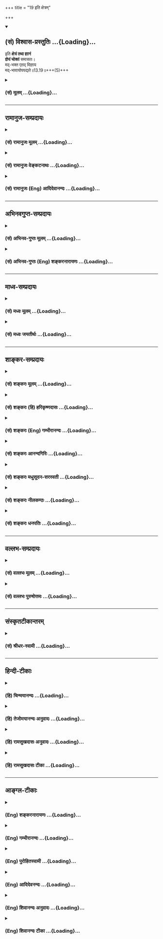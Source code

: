 +++
title = "19 इति क्षेत्रम्"

+++
<div class="js_include" newlevelforh1="2" title="(सं) विश्वास-प्रस्तुतिः" unfilled url="/mahAbhAratam/vyAsaH/shlokashaH/06-bhIShma-parva/03-bhagavad-gItA-parva/saMskRtam/vishvAsa-prastutiH/13_xetra-xetrajna-yogaH/19_iti_xetram.md">
<details open><summary><h2>(सं) विश्वास-प्रस्तुतिः ...{Loading}...</h2></summary>

इति **क्षेत्रं तथा ज्ञानं**  
**ज्ञेयं चोक्तं** समासतः।  
मद्-भक्त एतद् विज्ञाय  
मद्-भावायोपपद्यते॥13.19॥+++(5)+++
</details>
</div>
<div class="js_include collapsed" newlevelforh1="3" title="(सं) मूलम्" unfilled url="/mahAbhAratam/vyAsaH/shlokashaH/06-bhIShma-parva/03-bhagavad-gItA-parva/saMskRtam/mUlam/13_xetra-xetrajna-yogaH/19_iti_xetram.md">
<details><summary><h3>(सं) मूलम् ...{Loading}...</h3></summary>

इति क्षेत्रं तथा ज्ञानं ज्ञेयं चोक्तं समासतः।  
मद्भक्त एतद्विज्ञाय मद्भावायोपपद्यते।।13.19।।
</details>
</div>


_________________
## रामानुज-सम्प्रदायः
<div class="js_include collapsed" newlevelforh1="3" title="(सं) रामानुजः मूलम्" unfilled url="/mahAbhAratam/vyAsaH/shlokashaH/06-bhIShma-parva/03-bhagavad-gItA-parva/saMskRtam/rAmAnujaH/mUlam/13_xetra-xetrajna-yogaH/19_iti_xetram.md">
<details><summary><h3>(सं) रामानुजः मूलम् ...{Loading}...</h3></summary>

।।13.18।। एवंमहाभूतान्यहंकारः (गीता 13।5) इत्यादिनासंघातश्चेतनाधृतिः
(गीता 13।6) इत्यन्तेन क्षेत्रतत्त्वं समासेन उक्तम्। अमानित्वम् (गीता
13।7) इत्यादिनातत्त्वज्ञानार्थदर्शनम् (गीता 13।11) इत्यन्तेन ज्ञातव्यस्य
आत्मतत्त्वस्य ज्ञानसाधनम् उक्तम्। अनादिमत्परम् (गीता 13।12) इत्यादिनाहृदि
सर्वस्य विष्ठितम् (गीता 13।17) इत्यन्तेन ज्ञेयस्य क्षेत्रज्ञस्य
याथात्म्यं च संक्षेपेण **उक्तम्। मद्भक्त एतत्** क्षेत्रयाथात्म्यं
क्षेत्राद् विविक्तात्मस्वरूपप्राप्त्युपाययाथात्म्यं क्षेत्रज्ञयाथात्म्यं
च **विज्ञाय मद्भावाय** उपपद्यते। मम यो भावः स्वमावः असंसारित्वम्;
असंसारित्वप्राप्तये उपपन्नो भवति इत्यर्थः। अथ अत्यन्तविविक्तस्वभावयोः
प्रकृत्यात्मनोः संसर्गस्य अनादित्वं संसृष्टयोः द्वयोः कार्यभेदः
संसर्गहेतुः च उच्यते --

</details>
</div>
<div class="js_include collapsed" newlevelforh1="3" title="(सं) रामानुजः वेङ्कटनाथः" unfilled url="/mahAbhAratam/vyAsaH/shlokashaH/06-bhIShma-parva/03-bhagavad-gItA-parva/saMskRtam/rAmAnujaH/venkaTanAthaH/13_xetra-xetrajna-yogaH/19_iti_xetram.md">
<details><summary><h3>(सं) रामानुजः वेङ्कटनाथः ...{Loading}...</h3></summary>

  
  
।।13.19।। उपसंहरन्नुक्तयाथात्म्यज्ञानस्य फलं चाह -- इति इति श्लोकेन।
प्रकृतपरामर्शिन एतच्छब्दस्य
विशेषकाभावात्प्रकृतार्थत्रयविषयत्वमाहक्षेत्रयाथात्म्यमित्यादिना। मद्भावाय
इत्यत्र साम्यश्रुत्यादिविरुद्धतादात्म्यभ्रमव्युदासायाहमम यो भावः स्वभाव
इति। नित्यसिद्धज्ञानत्वादिस्वभावव्यवच्छेदायाहअसंसारित्वमिति। उपपद्यते
इत्यस्य ज्ञानजन्ययोग्यतायां तात्पर्यमुपपन्नशब्देन दर्शितम्।  
  

</details>
</div>
<div class="js_include collapsed" newlevelforh1="3" title="(सं) रामानुजः (Eng) आदिदेवानन्दः" unfilled url="/mahAbhAratam/vyAsaH/shlokashaH/06-bhIShma-parva/03-bhagavad-gItA-parva/saMskRtam/rAmAnujaH/english/AdidevAnandaH/13_xetra-xetrajna-yogaH/19_iti_xetram.md">
<details><summary><h3>(सं) रामानुजः (Eng) आदिदेवानन्दः ...{Loading}...</h3></summary>

13.19 This is a brief description of the principle of Ksetra - i.e., the text beginning with 'The great elements, the Ahankara' (13.5) and ending with 'An association' (13.6). 'Knowledge' which is the means for attaining the comprehension of the principle known as the self has been taught in the text beginning with 'Modesty' (13.7) and ending with
'Reflection for attainment of knowledge of truth' (13.11). The nature of Ksetrajna (the self) which is the object of knowledge has also been concisely taught by the text beginning with 'The beginningless brahman having Me for the Highest' (13.12) and ending with 'present in the heart of all' (13.17). My devotee, on knowing this, i.e., the truth about the Ksetra, the truth about the means for attaining the nature of the self as distinct from the Ksetra, and the truth about the Ksetrajna, becomes worthy to attain My state of being. What is called My state of being is My own nature (Svabhava), namely, the transcendence of transmigratory existence. The meaning is that he becomes worthy to attain the state of freedom for transmigratory existence. Next (1) the beginninglessness of the conjunction between the Prakrti and the self which are completely distinct, (2) the difference in the workings of these two when they are associated with each other, and (3) the cause of this conjunction -
these are treated:

</details>
</div>


_________________
## अभिनवगुप्त-सम्प्रदायः
<div class="js_include collapsed" newlevelforh1="3" title="(सं) अभिनव-गुप्तः मूलम्" unfilled url="/mahAbhAratam/vyAsaH/shlokashaH/06-bhIShma-parva/03-bhagavad-gItA-parva/saMskRtam/abhinava-guptaH/mUlam/13_xetra-xetrajna-yogaH/19_iti_xetram.md">
<details><summary><h3>(सं) अभिनव-गुप्तः मूलम् ...{Loading}...</h3></summary>

।।13.19।। एतदिति। एतत् क्षेत्रज्ञानज्ञेयात्मकं +++(;N क्षेत्रं)+++ त्रयं यो
वेत्ति; स एवम मद्भक्तः। स च मद्भावमेति।

</details>
</div>
<div class="js_include collapsed" newlevelforh1="3" title="(सं) अभिनव-गुप्तः (Eng) शङ्करनारायणः" unfilled url="/mahAbhAratam/vyAsaH/shlokashaH/06-bhIShma-parva/03-bhagavad-gItA-parva/saMskRtam/abhinava-guptaH/english/shankaranArAyaNaH/13_xetra-xetrajna-yogaH/19_iti_xetram.md">
<details><summary><h3>(सं) अभिनव-गुप्तः (Eng) शङ्करनारायणः ...{Loading}...</h3></summary>

13.19 Etat etc. He, who understands this traid of the Field, the
knowledge and what is to be known-he alone is a devotee of Mine; and he
atains My state. After making this definition, the same is now examined
as -

</details>
</div>


_________________
## माध्व-सम्प्रदायः
<div class="js_include collapsed" newlevelforh1="3" title="(सं) मध्वः मूलम्" unfilled url="/mahAbhAratam/vyAsaH/shlokashaH/06-bhIShma-parva/03-bhagavad-gItA-parva/saMskRtam/madhvaH/mUlam/13_xetra-xetrajna-yogaH/19_iti_xetram.md">
<details><summary><h3>(सं) मध्वः मूलम् ...{Loading}...</h3></summary>

।।13.19।। विकारार्न्तभावाज्ज्ञानसाधनं प्रथमत उक्तम्।
बहुत्वात्साधनात्युपयोगात् प्रभावः।

</details>
</div>
<div class="js_include collapsed" newlevelforh1="3" title="(सं) मध्वः जयतीर्थः" unfilled url="/mahAbhAratam/vyAsaH/shlokashaH/06-bhIShma-parva/03-bhagavad-gItA-parva/saMskRtam/madhvaH/jayatIrthaH/13_xetra-xetrajna-yogaH/19_iti_xetram.md">
<details><summary><h3>(सं) मध्वः जयतीर्थः ...{Loading}...</h3></summary>

।।13.19।। ननु ब्रह्मणि प्रतिपादिते केन साधनेनेदं बुद्ध्यारूढं भवेत्
इत्याकाङ्क्षायां साधनं पश्चाद्वक्तव्यं तत्कुतः प्रथमत उक्तं इत्यत आह --
**विकारे**ति। विकारेष्वन्तर्भावं ज्ञापयितुं
तदनन्तरमुपोद्धातप्रक्रिययोक्तमिति भावः। उद्देशक्रमानुसारेणयतश्च यत्
\[13।4\] इति प्रथममनुक्त्वास च यो यत्प्रभावश्च \[13।4\] इत्येतत्कुत
उक्तमित्यत आह -- **बहुत्वादि**ति। सूचीकटाहनिर्माणादौ बहुत्वस्य
प्राथम्यव्यभिचाराद्धेत्वन्तरोक्तिः। अलौकिकस्य प्रभावस्य बुद्धयारोहे हि
साधनानामत्युपयोगः; न तु तावान् लौकिकस्य प्रेरकत्वस्यानुभवारोह इति
ज्ञापयितुं ज्ञानसाधनानन्तरमेव प्रभाव उक्तः। तत्प्रसङ्गेन चेति भावः।

</details>
</div>


_________________
## शाङ्कर-सम्प्रदायः
<div class="js_include collapsed" newlevelforh1="3" title="(सं) शङ्करः मूलम्" unfilled url="/mahAbhAratam/vyAsaH/shlokashaH/06-bhIShma-parva/03-bhagavad-gItA-parva/saMskRtam/shankaraH/mUlam/13_xetra-xetrajna-yogaH/19_iti_xetram.md">
<details><summary><h3>(सं) शङ्करः मूलम् ...{Loading}...</h3></summary>

।।13.19।। -- **इति** एवं **क्षेत्रं** महाभूतादि धृत्यन्तं **तथा
ज्ञानम्** अमानित्वादि तत्त्वज्ञानार्थदर्शनपर्यन्तं **ज्ञेयं च** ज्ञेयं
यत् तत् इत्यादि तमसः परमुच्यते (गीता 13।17) इत्येवमन्तम् **उक्तं
समासतः** संक्षेपतः। एतावान् सर्वः हि वेदार्थः गीतार्थश्च उपसंहृत्य
उक्तः। अस्मिन् सम्यग्दर्शने कः अधिक्रियते इति उच्यते -- **मद्भक्तः** मयि
ईश्वरे सर्वज्ञे परमगुरौ वासुदेवे समर्पितसर्वात्मभावः यत् पश्यति शृणोति
स्पृशति वा सर्वमेव भगवान् वासुदेवः इत्येवंग्रहाविष्टबुद्धिः मद्भक्तः। स
**एतत्** यथोक्तं सम्यग्दर्शनं **विज्ञाय;** **मद्भावाय** मम भावः मद्भावः
परमात्मभावः तस्मै मद्भावाय **उपपद्यते** मोक्षं गच्छति।। तत्र सप्तमे
ईश्वरस्य द्वे प्रकृती उपन्यस्ते; परापरे क्षेत्रक्षेत्रज्ञलक्षणे
एतद्योनीनि भूतानि इति च उक्तम्। क्षेत्रक्षेत्रज्ञप्रकृतिद्वययोनित्वं कथं
भूतानामिति अयमर्थः अधुना उच्यते --,

</details>
</div>
<div class="js_include collapsed" newlevelforh1="3" title="(सं) शङ्करः (हि) हरिकृष्णदासः" unfilled url="/mahAbhAratam/vyAsaH/shlokashaH/06-bhIShma-parva/03-bhagavad-gItA-parva/saMskRtam/shankaraH/hindI/harikRShNadAsaH/13_xetra-xetrajna-yogaH/19_iti_xetram.md">
<details><summary><h3>(सं) शङ्करः (हि) हरिकृष्णदासः ...{Loading}...</h3></summary>

।।13.19।। उपर्युक्त समस्त अर्थका उपसंहार करनेके लिये यह श्लोक आरम्भ किया
जाता है --, इस प्रकार यह महाभूतोंसे लेकर धृतिपर्यन्त क्षेत्रका
स्वरूप;अमानित्व आदिसे लेकर तत्त्वज्ञानार्थदर्शन पर्यन्त ज्ञानका स्वरूप
और ज्ञेयं यत्तत् यहाँ लेकर तमसः परमुच्यते यहाँतक ज्ञेयका स्वरूप;
संक्षेपसे कह दिया गया। यह सब वेदोंका और गीताका अर्थ इकट्ठा करके कहा गया
है। इस यथार्थ ज्ञानका अधिकारी कौन है; सो कहा जाता है -- मेरा भक्त
अर्थात् मुझ सर्वज्ञ; परमगुरु; वासुदेव परमेश्वरमें अपने सारे भावोंको
जिसने अर्पण कर दिया है। जिस किसी भी वस्तुको देखता; सुनता और स्पर्श करता
है; उस सबमें सब कुछ भगवान् वासुदेव ही है ऐसी निश्चित बुद्धिवाला जो मेरा
भक्त है। वह उपर्युक्त यथार्थ ज्ञानको समझकर मेरे भावको अर्थात् मेरा जो
परमात्मभाव है; उसको प्राप्त करनेमें समर्थ होता है; अर्थात् मोक्ष लाभ कर
लेता है।

</details>
</div>
<div class="js_include collapsed" newlevelforh1="3" title="(सं) शङ्करः (Eng) गम्भीरानन्दः" unfilled url="/mahAbhAratam/vyAsaH/shlokashaH/06-bhIShma-parva/03-bhagavad-gItA-parva/saMskRtam/shankaraH/english/gambhIrAnandaH/13_xetra-xetrajna-yogaH/19_iti_xetram.md">
<details><summary><h3>(सं) शङ्करः (Eng) गम्भीरानन्दः ...{Loading}...</h3></summary>

13.19 Iti, thus; uktam, has been spoken-commencing from 'I shall speak
of that which is to be known' (12) and ending with 'It is spoken of as
beyond darkness' (17); samasatah, in brief; the ksetram, field
-beginning with the 'great elements' and ending with 'for titude' (5,6);
tatha, as also; jnanam, Knowledge-beginning from 'humility' (7) and
ending with 'contemplation on the Goal of the knowledge of Reality'
(11); and the jneyam, Knowable. All this has been stated by way of
summarizing the purport of the Vedas and the Gita. Who is fit for this
true knowledge; The answer is: madbhaktah, My devotee, who attributes
the fact of being the Self of all to Me who am God, Vasudeva, the
Omniscient, the supreme Teacher, (and) whose conviction has been
saturated with the idea that whatever he sees, hears or touches, all
that verily is Lord Vasudeva. Vijnaya, by understanding; etat, this, the
aforesaid true knowledge; he upa-padyate, becomes alified; mad-bhavaya,
for My State (bhava) -the State of being the supreme Self; for that
State of Mine. He attains Liberation. There in the Seventh Chapter have
been presented the two aspects \[Cf. 15.16-18.\] of God, viz the higher
and the lower, characterized as the field and the Knower of the field.
And it has also been said, '(Understand thus) that all things have these
as their source' (7.6). The explanation as to how creatures have the two
aspects, the field and the Knower of the field, as their source is now
being stated:

</details>
</div>
<div class="js_include collapsed" newlevelforh1="3" title="(सं) शङ्करः आनन्दगिरिः" unfilled url="/mahAbhAratam/vyAsaH/shlokashaH/06-bhIShma-parva/03-bhagavad-gItA-parva/saMskRtam/shankaraH/AnandagiriH/13_xetra-xetrajna-yogaH/19_iti_xetram.md">
<details><summary><h3>(सं) शङ्करः आनन्दगिरिः ...{Loading}...</h3></summary>

।।13.18।। त्वमर्थशुद्ध्यर्थं सविकारं क्षेत्रं पदवाक्यार्थविवेकसाधनं
चामानित्वादि तत्पदार्थं च शुद्धं तद्भावोक्त्यर्थमुक्त्वा तेषां
फलमुपसंहरति -- **यथोक्तेति।** पूर्वार्धं विभजते -- **इत्येवमिति।**
वक्तव्यान्तरे सति किमिति त्रितयमेव संक्षिप्योपसंहृतं तत्राह --
**एतावानिति।** उत्तरार्धमाकाङ्क्षाद्वारावतारयति -- **अस्मिन्निति।**
ईश्वरे समर्पितसर्वात्मभावमेवाभिनयति -- **यत्पश्यतीति।** विज्ञाय
लब्ध्वेत्यर्थः।

</details>
</div>
<div class="js_include collapsed" newlevelforh1="3" title="(सं) शङ्करः मधुसूदन-सरस्वती" unfilled url="/mahAbhAratam/vyAsaH/shlokashaH/06-bhIShma-parva/03-bhagavad-gItA-parva/saMskRtam/shankaraH/madhusUdana-sarasvatI/13_xetra-xetrajna-yogaH/19_iti_xetram.md">
<details><summary><h3>(सं) शङ्करः मधुसूदन-सरस्वती ...{Loading}...</h3></summary>

।।13.19।। उक्तं क्षेत्रादिकमधिकारिणं फलं च वदन्नुपसंहरति -- इति
क्षेत्रमिति। इति अनेन पूर्वोक्तेन प्रकारेण क्षेत्रं महाभूतादिधृत्यन्तं;
तथा ज्ञानं अमानित्वादितत्त्वज्ञानार्थदर्शनान्तं; ज्ञेयं च अनादिमत्परं
ब्रह्म धिष्ठितमित्यन्तं; श्रुतिभ्यः स्मृतिभ्यश्चाकृष्य त्रयमपि
मन्दबुद्ध्यनुग्रहाय मया संक्षेपेणोक्तम्। एतावानेव हि सर्वो वेदार्थो
गीतार्थश्च। अस्मिंश्च पूर्वाध्यायोक्तलक्षणो मद्भक्त एवाधिकारीत्याह --
मद्भक्त इति। मद्भक्तः मयि भगवति वासुदेवे परमगुरौ समर्पितसर्वात्मभावो
मदेकशरणः स एतद्यथोक्तं क्षेत्रं ज्ञानं ज्ञेयं च विज्ञाय विवेकेन विदित्वा
मद्भावाय सर्वानर्थशून्यपरमानन्दभावाय मोक्षायोपपद्यते मोक्षं प्राप्तुं
योग्यो भवति। यस्य देवे परा भक्तिर्यथा देवे तथा गुरौ। तस्यैते कथिता
ह्यर्थाः प्रकाशन्ते महात्मनः इति श्रुतेः। तस्मात्सर्वदा मदेकशरणः
सन्नात्मज्ञानसाधनान्येव परमपुरुषार्थलिप्सुरनुवर्तेत तुच्छविषयभोगस्पृहां
हित्वेत्यभिप्रायः।

</details>
</div>
<div class="js_include collapsed" newlevelforh1="3" title="(सं) शङ्करः नीलकण्ठः" unfilled url="/mahAbhAratam/vyAsaH/shlokashaH/06-bhIShma-parva/03-bhagavad-gItA-parva/saMskRtam/shankaraH/nIlakaNThaH/13_xetra-xetrajna-yogaH/19_iti_xetram.md">
<details><summary><h3>(सं) शङ्करः नीलकण्ठः ...{Loading}...</h3></summary>

।।13.19।। उक्तमर्थजातमुपसंहरति -- **इतीति।** क्षेत्रं
महाभूतादिधृत्यन्तम्। ज्ञानं ज्ञानसाधनममानित्वादि
तत्त्वज्ञानार्थदर्शनान्तम्। ज्ञेयमनादिमत्परमित्यादि धिष्ठितमित्यन्तम्।
श्रुतिभ्यः स्मृतिभ्यश्च समासतः संक्षेपत उक्तम्। मद्भक्त एतत्त्रयं
विज्ञाय मद्भावाय ब्रह्मभावायोपपद्यते युक्तो भवति। भक्त्यैव प्राप्यं
ब्रह्म यत्प्राप्य ब्रह्मैव भवति। तथा च श्रुतिःयस्य देवे परा भक्तिर्यथा
देवे तथा गुरौ। तस्यैते कथिता ह्यर्थाः प्रकाशन्ते महात्मनः इति। ब्रह्म वेद
ब्रह्मैव भवति इति च।

</details>
</div>
<div class="js_include collapsed" newlevelforh1="3" title="(सं) शङ्करः धनपतिः" unfilled url="/mahAbhAratam/vyAsaH/shlokashaH/06-bhIShma-parva/03-bhagavad-gItA-parva/saMskRtam/shankaraH/dhanapatiH/13_xetra-xetrajna-yogaH/19_iti_xetram.md">
<details><summary><h3>(सं) शङ्करः धनपतिः ...{Loading}...</h3></summary>

।।13.19।। प्रतिज्ञातार्थमुपपाद्योपसंहरति -- इतीति। इत्येवं क्षेत्रं
महाभूतादिधृत्यन्तं; तथा ज्ञानममानित्वादि तत्त्वज्ञानार्तदर्शनावसानं;
ज्ञेयं च ज्ञेयं यत्तदित्यादि तमसः परमुच्यत इत्येवमन्तमुक्तं। हृदि
सर्वस्य विष्ठितमित्यन्तमित्याधुनिकानामुक्तस्तु नादर्तव्या।
ज्ञानादेर्ज्ञेयप्रवचनपरत्वेऽस्वरसस्योक्तत्वात्। वसिष्ठादिभिर्यद्विस्तरेण
गीतं तत्समासतः संक्षेपतो मया प्रतिपादितं एतावानेव सर्ववेदार्थो
गीतार्थश्चातः संक्षिप्य भगवतोपसंहृत्योक्तः। यथोक्तसम्यग्दर्शने
कोऽधिकारित्यत आह। मयि सर्वेश्वरे सर्वज्ञे परमगुरौ भगवति वासुदेवे
यच्छ्रणोति स्पृशति पश्यति आस्वादयति जिघ्रति वा सर्वेमेव
श्रीभगवान्वासुदेव इत्येवं ग्रहाविष्टबुद्धितया समर्पितसर्वात्मभावो
मद्भक्तः एतादृशः सन्नेतद्यथोक्तं क्षेत्रज्ञानज्ञयानां याथात्म्यं विज्ञाय
मद्भवाय परमात्मभावाय मोक्षायोपपद्यते योग्यो भवतीत्यर्थः।

</details>
</div>


_________________
## वल्लभ-सम्प्रदायः
<div class="js_include collapsed" newlevelforh1="3" title="(सं) वल्लभः मूलम्" unfilled url="/mahAbhAratam/vyAsaH/shlokashaH/06-bhIShma-parva/03-bhagavad-gItA-parva/saMskRtam/vallabhaH/mUlam/13_xetra-xetrajna-yogaH/19_iti_xetram.md">
<details><summary><h3>(सं) वल्लभः मूलम् ...{Loading}...</h3></summary>

।।13.19।। प्रकृतिः पुरुषश्चोभौ परमात्माऽभवत्पुरा। यद्रूपं समधिष्ठाय
तदक्षरमुदीरितम् इतीति। महाभूतान्यहङ्कारः इत्यादिनासङ्घातश्चेतना धृतिः
\[13।67\] इत्यन्तेन क्षेत्रतत्वं समासेनोक्तं;अमानित्वं \[13।812\]
इत्यादिनातत्वज्ञानार्थदर्शनम् इत्यन्तेन ज्ञानं;ज्ञेयम् \[13।18\]
इत्यादिना ज्ञेयं तत्तदप्यात्मतत्त्वस्य ज्ञानसाधनमुक्तं;अनादिमत्परं
\[13।13\] इत्यादिना चहृदि सर्वस्य धिष्ठितं \[13।18\] इत्यन्तेन ज्ञेयस्य
च ब्रह्मणोऽक्षरात्मत्वं सङ्क्षेपेणोक्तम्। इदं सर्वं मद्भक्तिमानेव
विज्ञाय मद्भावाय मद्गुणवत्वायोपपन्नो भवतीत्यर्थः।

</details>
</div>
<div class="js_include collapsed" newlevelforh1="3" title="(सं) वल्लभः पुरुषोत्तमः" unfilled url="/mahAbhAratam/vyAsaH/shlokashaH/06-bhIShma-parva/03-bhagavad-gItA-parva/saMskRtam/vallabhaH/puruShottamaH/13_xetra-xetrajna-yogaH/19_iti_xetram.md">
<details><summary><h3>(सं) वल्लभः पुरुषोत्तमः ...{Loading}...</h3></summary>

  
  
।।13.19।। उपसंहरति -- इतीति। इति अमुना प्रकारेणमहाभूतानि \[13।6\]
इत्यादिना क्षेत्रंअमानित्वं \[13।8\] इत्यादिना ज्ञानंअनादिमत्परं ब्रह्म
\[13।13\] इत्यादिना ज्ञेयं; चकारेण सर्वमक्षरात्मकं समासतः सङ्क्षेपेण
सौकर्यबोधार्थमुक्तम्। यदर्थमुक्तं तदाह -- मद्भक्त इति। एतदुक्तरूपं
विज्ञाय विशेषेण मद्विभूत्यक्षरात्मकं ज्ञात्वा मद्भक्तो मद्भजनशीलः सन्
मद्भावाय भावात्मकस्वरूपलाभाय उपपद्यते योग्यः समर्थो वा भवतीत्यर्थः।  
  

</details>
</div>


_________________
## संस्कृतटीकान्तरम्
<div class="js_include collapsed" newlevelforh1="3" title="(सं) श्रीधर-स्वामी" unfilled url="/mahAbhAratam/vyAsaH/shlokashaH/06-bhIShma-parva/03-bhagavad-gItA-parva/saMskRtam/shrIdhara-svAmI/13_xetra-xetrajna-yogaH/19_iti_xetram.md">
<details><summary><h3>(सं) श्रीधर-स्वामी ...{Loading}...</h3></summary>

।।13.19।। उक्तं क्षेत्रादिकमधिकारिफलसहितमुपसंहरति **-- इतीति।** इत्येवं
क्षेत्रं महाभूतादिधृत्यन्तं तथा ज्ञानं च
अमानित्वादितत्त्वज्ञानार्थदर्शनान्तम्। ज्ञेयं चअनादिमत्पर ब्रह्म
इत्यादिविष्ठितम् इत्यन्तम्। वसिष्ठादिभिर्विस्तरेणोक्तं सर्वमपि मया
संक्षेपेणोक्तम्। एतच्च पूर्वाध्यायोक्तलक्षणो मद्भक्तो विज्ञाय मद्भावाय
ब्रह्मत्वायोपपद्यते योग्यो भवति।

</details>
</div>


_________________
## हिन्दी-टीकाः
<div class="js_include collapsed" newlevelforh1="3" title="(हि) चिन्मयानन्दः" unfilled url="/mahAbhAratam/vyAsaH/shlokashaH/06-bhIShma-parva/03-bhagavad-gItA-parva/hindI/chinmayAnandaH/13_xetra-xetrajna-yogaH/19_iti_xetram.md">
<details><summary><h3>(हि) चिन्मयानन्दः ...{Loading}...</h3></summary>

।।13.19।। अब तक; गीतोपदेश में जो कुछ विवेचन किया गया है; वह वस्तुत वैदिक
सिद्धांत का ही प्रतिपादन है। महाभूतों से प्रारम्भ होकर धृति पर्यन्त
क्षेत्र है। अमानित्वादि से तत्त्वज्ञानार्थ दर्शन तक ज्ञान का वर्णन है।
और तत्पश्चात् के श्लोकों में ज्ञेय वस्तु का निर्देश किया गया है। अब;
प्रश्न यह है कि इस ज्ञान का उत्तम अधिकारी कौन है भगवान् कहते हैं; जो
मेरा भक्त है; वह मेरे स्वरूप को प्राप्त होता है। परन्तु यह भक्ति केवल
भावुकतापूर्ण प्रेम ही नहीं है। जिसने क्षेत्र और क्षेत्रज्ञ के विवेक
द्वारा यह स्वानुभव प्राप्त किया है कि एक वासुदेव ही भूतमात्र में
क्षेत्रज्ञ के रूप में विराजमान हैं; वही साधक उत्तम भक्त है जो मेरे
स्वरूप को प्राप्त होता है। क्षेत्र और क्षेत्रज्ञ का ही वर्णन; अगले श्लोक
में; प्रकृति और पुरुष के रूप में किया जा रहा है

</details>
</div>
<div class="js_include collapsed" newlevelforh1="3" title="(हि) तेजोमयानन्दः अनुवादः" unfilled url="/mahAbhAratam/vyAsaH/shlokashaH/06-bhIShma-parva/03-bhagavad-gItA-parva/hindI/tejomayAnandaH/anuvAdaH/13_xetra-xetrajna-yogaH/19_iti_xetram.md">
<details><summary><h3>(हि) तेजोमयानन्दः अनुवादः ...{Loading}...</h3></summary>

।।13.19।। इस प्रकार, (मेरे द्वारा) क्षेत्र, ज्ञान और ज्ञेय को संक्षेपत:
कहा गया। इसे तत्त्व से जानकर (विज्ञाय) मेरा भक्त मेरे स्वरूप को प्राप्त
होता है।।

</details>
</div>
<div class="js_include collapsed" newlevelforh1="3" title="(हि) रामसुखदासः अनुवादः" unfilled url="/mahAbhAratam/vyAsaH/shlokashaH/06-bhIShma-parva/03-bhagavad-gItA-parva/hindI/rAmasukhadAsaH/anuvAdaH/13_xetra-xetrajna-yogaH/19_iti_xetram.md">
<details><summary><h3>(हि) रामसुखदासः अनुवादः ...{Loading}...</h3></summary>

।।13.19।। इस प्रकार क्षेत्र, ज्ञान और ज्ञेयको संक्षेपसे कहा गया। मेरा
भक्त इसको तत्त्वसे जानकर मेरे भावको प्राप्त हो जाता है।

</details>
</div>
<div class="js_include collapsed" newlevelforh1="3" title="(हि) रामसुखदासः टीका" unfilled url="/mahAbhAratam/vyAsaH/shlokashaH/06-bhIShma-parva/03-bhagavad-gItA-parva/hindI/rAmasukhadAsaH/TIkA/13_xetra-xetrajna-yogaH/19_iti_xetram.md">
<details><summary><h3>(हि) रामसुखदासः टीका ...{Loading}...</h3></summary>

।।13.19।।***व्याख्या --***  **इति क्षेत्रं तथा ज्ञानं ज्ञेयं चोक्तं
समासतः --** इसी अध्यायके पाँचवें और छठे श्लोकमें जिसका वर्णन किया गया
है; वह क्षेत्र है सातवेंसे ग्यारहवें श्लोकतक जिस साधनसमुदायका,वर्णन किया
गया है; वह ज्ञान है और बारहवेंसे सत्रहवें श्लोकतक जिसका वर्णन किया गया
है; वह ज्ञेय है। इस तरह मैंने क्षेत्र; ज्ञान और ज्ञेयका संक्षेपसे वर्णन
किया है।**मद्भक्त एतद्विज्ञाय मद्भावायोपपद्यते --** मेरा भक्त क्षेत्रको;
साधनसमुदायरूप ज्ञानको और ज्ञेय तत्त्व(परमात्मा)को तत्त्वसे जानकर मेरे
भावको प्राप्त हो जाता है। क्षेत्रको ठीक तरहसे जान लेनेपर क्षेत्रसे
सम्बन्धविच्छेद हो जाता है। ज्ञानको अर्थात् साधनसमुदायको ठीक तरहसे
जाननेसे; अपनानेसे देहाभिमान (व्यक्तित्व) मिट जाता है। ज्ञेय तत्त्वको ठीक
तरहसे जान लेनेपर उसकी प्राप्ति हो जाती है अर्थात् परमात्मतत्त्वके साथ
अभिन्नताका अनुभव हो जाता है।***सम्बन्ध --***  इसी अध्यायके पहले और
दूसरे श्लोकमें जिस क्षेत्र और क्षेत्रज्ञका संक्षेपसे वर्णन किया था;
उसीका विस्तारसे वर्णन करनेके लिये आगेका प्रकरण आरम्भ करते हैं।

</details>
</div>


_________________
## आङ्ग्ल-टीकाः
<div class="js_include collapsed" newlevelforh1="3" title="(Eng) शङ्करनारायणः" unfilled url="/mahAbhAratam/vyAsaH/shlokashaH/06-bhIShma-parva/03-bhagavad-gItA-parva/english/shankaranArAyaNaH/13_xetra-xetrajna-yogaH/19_iti_xetram.md">
<details><summary><h3>(Eng) शङ्करनारायणः ...{Loading}...</h3></summary>

13.19. This field as well as the knowledge and what is to be known, all are mentioned collectively; clearly understanding this, My devotee becomes worthy of My state.

</details>
</div>
<div class="js_include collapsed" newlevelforh1="3" title="(Eng) गम्भीरानन्दः" unfilled url="/mahAbhAratam/vyAsaH/shlokashaH/06-bhIShma-parva/03-bhagavad-gItA-parva/english/gambhIrAnandaH/13_xetra-xetrajna-yogaH/19_iti_xetram.md">
<details><summary><h3>(Eng) गम्भीरानन्दः ...{Loading}...</h3></summary>

13.19 Thus has been spoken of in brief the field as also Knowledge and the Knowable. By understanding this My devotee becomes alified for My state.

</details>
</div>
<div class="js_include collapsed" newlevelforh1="3" title="(Eng) पुरोहितस्वामी" unfilled url="/mahAbhAratam/vyAsaH/shlokashaH/06-bhIShma-parva/03-bhagavad-gItA-parva/english/purohitasvAmI/13_xetra-xetrajna-yogaH/19_iti_xetram.md">
<details><summary><h3>(Eng) पुरोहितस्वामी ...{Loading}...</h3></summary>

13.19 Thus I have told thee in brief what Matter is, and the Self worth realising and what is Wisdom. He who is devoted to Me knows; and assuredly he will enter into Me.

</details>
</div>
<div class="js_include collapsed" newlevelforh1="3" title="(Eng) आदिदेवनन्दः" unfilled url="/mahAbhAratam/vyAsaH/shlokashaH/06-bhIShma-parva/03-bhagavad-gItA-parva/english/AdidevanandaH/13_xetra-xetrajna-yogaH/19_iti_xetram.md">
<details><summary><h3>(Eng) आदिदेवनन्दः ...{Loading}...</h3></summary>

13.19 Thus the Ksetra, knowledge and the object of knowledge have been briefly set forth. On knowing this, My devotee becomes fit to attain My state of being.

</details>
</div>
<div class="js_include collapsed" newlevelforh1="3" title="(Eng) शिवानन्दः अनुवादः" unfilled url="/mahAbhAratam/vyAsaH/shlokashaH/06-bhIShma-parva/03-bhagavad-gItA-parva/english/shivAnandaH/anuvAdaH/13_xetra-xetrajna-yogaH/19_iti_xetram.md">
<details><summary><h3>(Eng) शिवानन्दः अनुवादः ...{Loading}...</h3></summary>

13.19 Thus the field, as well as knowledge and the knowable have been briefly stated. My devotee, knowing this, enters into My Being.

</details>
</div>
<div class="js_include collapsed" newlevelforh1="3" title="(Eng) शिवानन्दः टीका" unfilled url="/mahAbhAratam/vyAsaH/shlokashaH/06-bhIShma-parva/03-bhagavad-gItA-parva/english/shivAnandaH/TIkA/13_xetra-xetrajna-yogaH/19_iti_xetram.md">
<details><summary><h3>(Eng) शिवानन्दः टीका ...{Loading}...</h3></summary>

13.19 इति thus; क्षेत्रम् the field; तथा as well as; ज्ञानम् knowledge;
ज्ञेयम् the knowable; च and; उक्तम् have been stated; समासतः briefly;
मद्भक्तः My devotee; एतत् this; विज्ञाय knowing; मद्भावाय to My being;
उपपद्यते enters.Commentary He whohas controlled his mind and organs; who has the knowledge of the field and the knowable; and who fixes his mind on Me becomes one with Me.Thus the field described above (beginning with the great elements and ending with firmness; verses 5 and 6); knowledge described above (beginning with humility and ending with perception of the end of true knowledge in verses 7 to 11) and the knowable described in verses 12 to 17 -- these have briefly been stated.He who has singleminded devotion unto Me; who takes Me (Vaasudeva; the Supreme Lord; the omniscient; and the supreme Guru) as the Self of everything;
he who thinks and feels that all that he sees; hears and touches is nothing but the Lord and he who has the right knowledge described above enters into My Being or attains release from birth and death.

</details>
</div>
